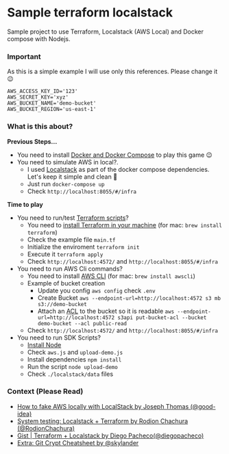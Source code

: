 # Sample terraform localstack

Sample project to use Terraform, Localstack (AWS Local) and Docker compose with Nodejs.


### Important

As this is a simple example I will use only this references. Please change it :wink:

```
AWS_ACCESS_KEY_ID='123'
AWS_SECRET_KEY='xyz'
AWS_BUCKET_NAME='demo-bucket'
AWS_BUCKET_REGION='us-east-1'
```

### What is this about?

**Previous Steps...**
- You need to install [Docker and Docker Compose](https://docs.docker.com/install/) to play this game :wink:
- You need to simulate AWS in local?. 
    - I used [Localstack](https://localstack.cloud/) as part of the docker compose dependencies. Let's keep it simple and clean :muscle:
    - Just run `docker-compose up`
    - Check `http://localhost:8055/#/infra`


**Time to play**
- You need to run/test [Terraform scripts](https://www.terraform.io/)? 
    - You need to [install Terraform in your machine](https://learn.hashicorp.com/terraform/azure/install_az) (for mac: `brew install terraform`)
    - Check the example file `main.tf`
    - Initialize the enviroment `terraform init`
    - Execute it `terraform apply`
    - Check `http://localhost:4572/` and `http://localhost:8055/#/infra`
- You need to run AWS Cli commands?
    - You need to install [AWS CLI](https://docs.aws.amazon.com/es_es/cli/latest/userguide/cli-chap-install.html) (for mac: `brew install awscli`)
    - Example of bucket creation
        - Update you config `aws config` check `.env`
        - Create Bucket `aws --endpoint-url=http://localhost:4572 s3 mb s3://demo-bucket`
        - Attach an [ACL](https://docs.aws.amazon.com/AmazonS3/latest/dev/acl-overview.html) to the bucket so it is readable `aws --endpoint-url=http://localhost:4572 s3api put-bucket-acl --bucket demo-bucket --acl public-read`
    - Check `http://localhost:4572/` and `http://localhost:8055/#/infra`
- You need to run SDK Scripts?
    - [Install Node](https://nodejs.org/en/download/)
    - Check `aws.js` and `upload-demo.js`
    - Install dependencies `npm install`
    - Run the script `node upload-demo`
    - Check `./localstack/data` files


### Context (Please Read)
- [How to fake AWS locally with LocalStack by Joseph Thomas (@good-idea)](https://dev.to/goodidea/how-to-fake-aws-locally-with-localstack-27me)
- [System testing: Localstack + Terraform by Rodion Chachura (@RodionChachura)](https://medium.com/@geekrodion/system-testing-localstack-terraforms-37b31ba99310)
- [Gist | Terraform + Localstack by Diego Pacheco(@diegopacheco)](https://gist.github.com/diegopacheco/6c2fe827444d4f3a350ba1f477a7d1e4)
- [Extra: Git Crypt Cheatsheet by @skylander](https://gitlab.com/snippets/1711341)
